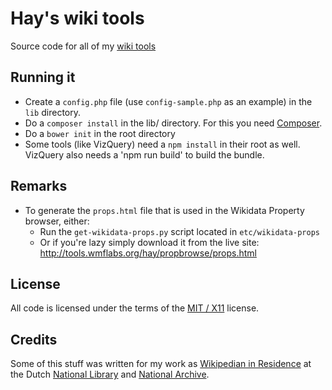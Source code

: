 # Hay's wiki tools
Source code for all of my [wiki tools](http://tools.wmflabs.org/hay/)

## Running it
* Create a `config.php` file (use `config-sample.php` as an example) in the `lib` directory.
* Do a `composer install` in the lib/ directory. For this you need [Composer](http://getcomposer.org).
* Do a `bower init` in the root directory
* Some tools (like VizQuery) need a `npm install` in their root as well. VizQuery also needs a 'npm run build' to build the bundle.

## Remarks
* To generate the `props.html` file that is used in the Wikidata Property browser, either:
    * Run the `get-wikidata-props.py` script located in `etc/wikidata-props`
    * Or if you're lazy simply download it from the live site: http://tools.wmflabs.org/hay/propbrowse/props.html

## License
All code is licensed under the terms of the [MIT / X11](http://opensource.org/licenses/MIT) license.

## Credits
Some of this stuff was written for my work as [Wikipedian in Residence](https://nl.wikipedia.org/wiki/Wikipedia:GLAM/KBNA) at the Dutch [National Library](http://www.kb.nl) and [National Archive](http://www.gahetna.nl).
